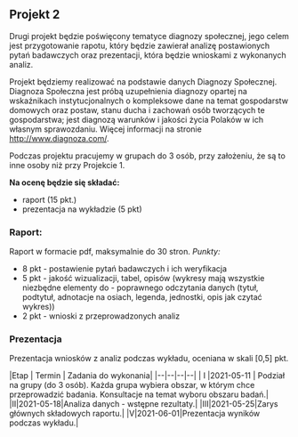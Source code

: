 ## Projekt 2
Drugi projekt będzie poświęcony tematyce diagnozy społecznej, jego celem jest przygotowanie rapotu, który będzie zawierał analizę postawionych pytań badawczych oraz prezentacji, która będzie wnioskami z wykonanych analiz.

Projekt będziemy realizować na podstawie danych Diagnozy Społecznej. 
Diagnoza Społeczna jest próbą uzupełnienia diagnozy opartej na wskaźnikach instytucjonalnych o kompleksowe dane na temat gospodarstw domowych oraz postaw, stanu ducha i zachowań osób tworzących te gospodarstwa; jest diagnozą warunków i jakości życia Polaków w ich własnym sprawozdaniu. Więcej informacji na stronie http://www.diagnoza.com/.

Podczas projektu pracujemy w grupach do 3 osób, przy założeniu, że są to inne osoby niż przy Projekcie 1.

**Na ocenę będzie się składać:**
- raport (15 pkt.)
- prezentacja na wykładzie (5 pkt) 

### Raport:
Raport w formacie pdf, maksymalnie do 30 stron.
*Punkty:*
- 8 pkt - postawienie pytań badawczych i ich weryfikacja
- 5 pkt - jakość wizualizacji, tabel, opisów (wykresy mają wszystkie niezbędne elementy do - poprawnego odczytania danych (tytuł, podtytuł, adnotacje na osiach, legenda, jednostki, opis jak czytać wykres))
- 2 pkt - wnioski z przeprowadzonych analiz

### Prezentacja
Prezentacja wniosków z analiz podczas wykładu, oceniana w skali [0,5] pkt.

|Etap  | Termin  | Zadania do wykonania| 
|--|--|--|--|
| I |2021-05-11 | Podział na grupy (do 3 osób). Każda grupa wybiera obszar, w którym chce przeprowadzić badania. Konsultacje na temat wyboru obszaru badań.|
|II|2021-05-18|Analiza danych - wstępne rezultaty.|
|III|2021-05-25|Zarys głównych składowych raportu.|
|V|2021-06-01|Prezentacja wyników podczas wykładu.|

